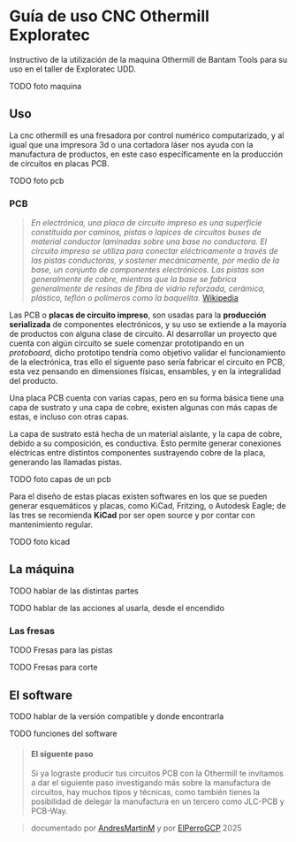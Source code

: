 # Guía de uso CNC Othermill Exploratec
Instructivo de la utilización de la maquina Othermill de Bantam Tools para su uso en el taller de Exploratec UDD.

TODO foto maquina

## Uso
La cnc othermill es una fresadora por control numérico computarizado, y al igual que una impresora 3d o una cortadora láser nos ayuda con la manufactura de productos, en este caso específicamente en la producción de circuitos en placas PCB.

TODO foto pcb

### PCB
>*En electrónica, una placa de circuito impreso es una superficie constituida por caminos, pistas o lapices de circuitos buses de material conductor laminadas sobre una base no conductora. El circuito impreso se utiliza para conectar eléctricamente a través de las pistas conductoras, y sostener mecánicamente, por medio de la base, un conjunto de componentes electrónicos. Las pistas son generalmente de cobre, mientras que la base se fabrica generalmente de resinas de fibra de vidrio reforzada, cerámica, plástico, teflón o polímeros como la baquelita.*
>[Wikipedia](https://es.wikipedia.org/wiki/Circuito_impreso)

Las PCB o **placas de circuito impreso**, son usadas para la **producción serializada** de componentes electrónicos, y su uso se extiende a la mayoría de productos con alguna clase de circuito. Al desarrollar un proyecto que cuenta con algún circuito se suele comenzar prototipando en un *protoboard*, dicho prototipo tendría como objetivo validar el funcionamiento de la electrónica, tras ello el siguente paso sería fabricar el circuito en PCB, esta vez pensando en dimensiones físicas, ensambles, y en la integralidad del producto.

Una placa PCB cuenta con varias capas, pero en su forma básica tiene una capa de sustrato y una capa de cobre, existen algunas con más capas de estas, e incluso con otras capas.

La capa de sustrato está hecha de un material aislante, y la capa de cobre, debido a su composición, es conductiva. Esto permite generar conexiones eléctricas entre distintos componentes sustrayendo cobre de la placa, generando las llamadas pistas.

TODO foto capas de un pcb

Para el diseño de estas placas existen softwares en los que se pueden generar esquemáticos y placas, como KiCad, Fritzing, o Autodesk Eagle; de las tres se recomienda **KiCad** por ser open source y por contar con mantenimiento regular.

TODO foto kicad

## La máquina
TODO hablar de las distintas partes

TODO hablar de las acciones al usarla, desde el encendido

### Las fresas
TODO Fresas para las pistas

TODO Fresas para corte

## El software
TODO hablar de la versión compatible y donde encontrarla

TODO funciones del software

>#### El siguente paso
>Si ya lograste producir tus circuitos PCB con la Othermill te invitamos a dar el siguiente paso investigando más sobre la manufactura de circuitos, hay muchos tipos y técnicas, como también tienes la posibilidad de delegar la manufactura en un tercero como JLC-PCB y PCB-Way.

>documentado por [AndresMartinM](https://github.com/AndresMartinM) y por [ElPerroGCP](https://github.com/ElPerroGCP) 2025